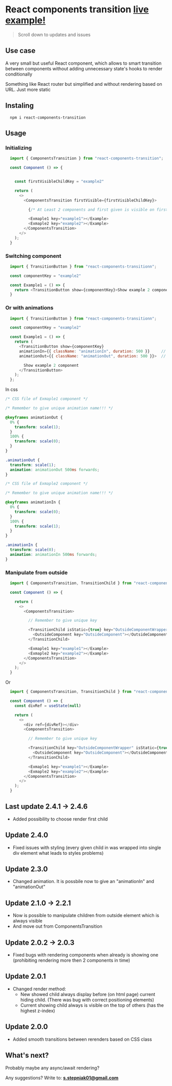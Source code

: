 # React components transition [live example!](https://react-components-transition.netlify.app/)

> Scroll down to updates and issues

## Use case

A very small but useful React component, which allows to smart transition between components without adding unnecessary state's hooks to render conditionally

Something like React router but simplified and without rendering based on URL. Just more static

## Instaling

```npm
  npm i react-components-transition
```

## Usage

### Initializing

```JavaScript
  import { ComponentsTransition } from "react-components-transition";

  const Component () => {


    const firstVisibleChildKey = "example2"

    return (
      <>
        <ComponentsTransition firstVisible={firstVisibleChildKey}>

          {/* At Least 2 components and first given is visible on first render if not specified in 'firstVisible' prop */}

          <Exmaple1 key="example1"></Example>
          <Exmaple2 key="example2"></Example>
        </ComponentsTransition>
      </>
    );
  }
```

### Switching component

```JavaScript
  import { TransitionButton } from "react-components-transitionn";

  const componentKey = "example2"

  const Example1 = () => {
    return <TransitionButton show={componentKey}>Show example 2 component</TransitionButton>
  }
```

### Or with animations

```JavaScript
  import { TransitionButton } from "react-components-transitionn";

  const componentKey = "example2"

  const Example1 = () => {
    return (
      <TransitionButton show={componentKey}
      animationIn={{ className: "animationIn", duration: 500 }}     // Animation in to new rendered child
      animationOut={{ className: "animationOut", duration: 500 }}>  // Animation out to already rendered child

        Show example 2 component
      </TransitionButton>
    );
  };
```

In css

```css
/* CSS file of Exmaple1 component */

/* Remember to give unique animation name!!! */

@keyframes animationOut {
  0% {
    transform: scale(1);
  }
  100% {
    transform: scale(0);
  }
}

.animationOut {
  transform: scale(1);
  animation: animationOut 500ms forwards;
}
```

```css
/* CSS file of Exmaple2 component */

/* Remember to give unique animation name!!! */

@keyframes animationIn {
  0% {
    transform: scale(0);
  }
  100% {
    transform: scale(1);
  }
}

.animationIn {
  transform: scale(0);
  animation: animationIn 500ms forwards;
}
```

### Manipulate from outside

```JavaScript
  import { ComponentsTransition, TransitionChild } from "react-components-transition";

  const Component () => {

    return (
      <>
        <ComponentsTransition>

          // Remember to give unique key

          <TransitionChild isStatic={true} key="OutsideComponentWrapper">
            <OutsideComponent key="OutsideComponent"></OutsideComponent>
          </TransitionChild>

          <Exmaple1 key="example1"></Example>
          <Exmaple2 key="example2"></Example>
        </ComponentsTransition>
      </>
    );
  }
```

Or

```JavaScript
  import { ComponentsTransition, TransitionChild } from "react-components-transition";

  const Component () => {
    const divRef = useState(null)

    return (
      <>
        <div ref={divRef}></div>
        <ComponentsTransition>

          // Remember to give unique key

          <TransitionChild key="OutsideComponentWrapper" isStatic={true} renderTo={divRef}>
            <OutsideComponent key="OutsideComponent"></OutsideComponent>
          </TransitionChild>

          <Exmaple1 key="example1"></Example>
          <Exmaple2 key="example2"></Example>
        </ComponentsTransition>
      </>
    );
  }
```

## Last update 2.4.1 -> 2.4.6

- Added possibility to choose render first child

## Update 2.4.0

- Fixed issues with styling (every given child in <ComponentsTransition> was wrapped into single div element what leads to styles problems)

## Update 2.3.0

- Changed animation. It is possbile now to give an "animationIn" and "animationOut"

## Update 2.1.0 -> 2.2.1

- Now is possible to manipulate children from outside element which is always visible
- And move out from ComponentsTransition

## Update 2.0.2 -> 2.0.3

- Fixed bugs with rendering components when already is showing one (prohibiting rendering more then 2 components in time)

## Update 2.0.1

- Changed render method:
  - New showed child always display before (on html page) current hiding child. (There was bug with correct positioning elements)
  - Current showing child always is visible on the top of others (has the highest z-index)

## Update 2.0.0

- Added smooth transitions between rerenders based on CSS class

## What's next?

Probably maybe any async/await rendering?

Any suggestions? Write to: **s.stepniak01@gmail.com**
